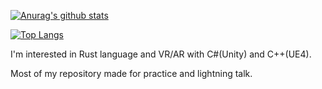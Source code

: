 [![Anurag's github stats](https://github-readme-stats.vercel.app/api?username=yusuke-ota)](https://github.com/anuraghazra/github-readme-stats)

[![Top Langs](https://github-readme-stats.vercel.app/api/top-langs/?username=yusuke-ota&layout=compact)](https://github.com/anuraghazra/github-readme-stats)

I'm interested in Rust language and VR/AR with C#(Unity) and C++(UE4).

Most of my repository made for practice and lightning talk.

<!--
**yusuke-ota/yusuke-ota** is a ✨ _special_ ✨ repository because its `README.md` (this file) appears on your GitHub profile.

Here are some ideas to get you started:

- 🔭 I’m currently working on ...
- 🌱 I’m currently learning ...
- 👯 I’m looking to collaborate on ...
- 🤔 I’m looking for help with ...
- 💬 Ask me about ...
- 📫 How to reach me: ...
- 😄 Pronouns: ...
- ⚡ Fun fact: ...
-->
